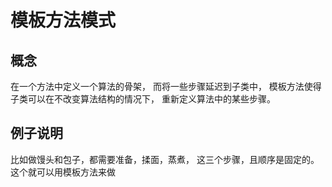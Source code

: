 # 模板方法模式
## 概念
在一个方法中定义一个算法的骨架，
而将一些步骤延迟到子类中，
模板方法使得子类可以在不改变算法结构的情况下，
重新定义算法中的某些步骤。
## 例子说明
比如做馒头和包子，都需要准备，揉面，蒸煮，
这三个步骤，且顺序是固定的。这个就可以用模板方法来做